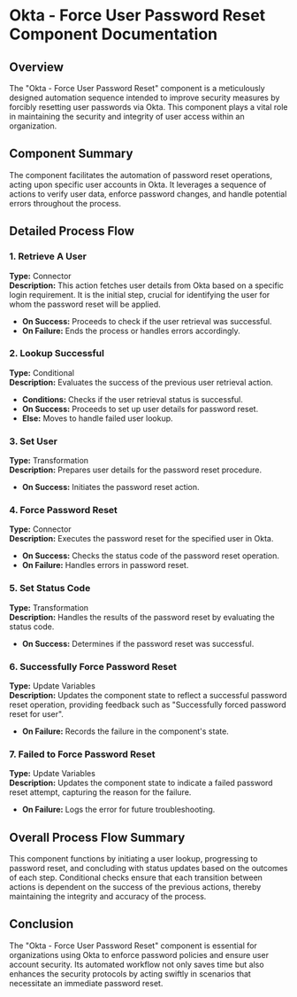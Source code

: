 # Okta - Force User Password Reset Component Documentation

## Overview
The "Okta - Force User Password Reset" component is a meticulously designed automation sequence intended to improve security measures by forcibly resetting user passwords via Okta. This component plays a vital role in maintaining the security and integrity of user access within an organization.

## Component Summary
The component facilitates the automation of password reset operations, acting upon specific user accounts in Okta. It leverages a sequence of actions to verify user data, enforce password changes, and handle potential errors throughout the process.

## Detailed Process Flow
### 1. Retrieve A User
**Type:** Connector  
**Description:** This action fetches user details from Okta based on a specific login requirement. It is the initial step, crucial for identifying the user for whom the password reset will be applied.
- **On Success:** Proceeds to check if the user retrieval was successful.
- **On Failure:** Ends the process or handles errors accordingly.

### 2. Lookup Successful
**Type:** Conditional  
**Description:** Evaluates the success of the previous user retrieval action.
- **Conditions:** Checks if the user retrieval status is successful.
- **On Success:** Proceeds to set up user details for password reset.
- **Else:** Moves to handle failed user lookup.

### 3. Set User
**Type:** Transformation  
**Description:** Prepares user details for the password reset procedure.
- **On Success:** Initiates the password reset action.

### 4. Force Password Reset
**Type:** Connector  
**Description:** Executes the password reset for the specified user in Okta.
- **On Success:** Checks the status code of the password reset operation.
- **On Failure:** Handles errors in password reset.

### 5. Set Status Code
**Type:** Transformation  
**Description:** Handles the results of the password reset by evaluating the status code.
- **On Success:** Determines if the password reset was successful.

### 6. Successfully Force Password Reset
**Type:** Update Variables  
**Description:** Updates the component state to reflect a successful password reset operation, providing feedback such as "Successfully forced password reset for user".
- **On Failure:** Records the failure in the component's state.

### 7. Failed to Force Password Reset
**Type:** Update Variables  
**Description:** Updates the component state to indicate a failed password reset attempt, capturing the reason for the failure.
- **On Failure:** Logs the error for future troubleshooting.

## Overall Process Flow Summary
This component functions by initiating a user lookup, progressing to password reset, and concluding with status updates based on the outcomes of each step. Conditional checks ensure that each transition between actions is dependent on the success of the previous actions, thereby maintaining the integrity and accuracy of the process.

## Conclusion
The "Okta - Force User Password Reset" component is essential for organizations using Okta to enforce password policies and ensure user account security. Its automated workflow not only saves time but also enhances the security protocols by acting swiftly in scenarios that necessitate an immediate password reset.
